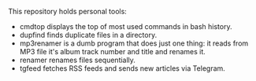 This repository holds personal tools:

- cmdtop displays the top of most used commands in bash history.
- dupfind finds duplicate files in a directory.
- mp3renamer is a dumb program that does just one thing: it reads from MP3 file it's album track number and title and renames it.
- renamer renames files sequentially.
- tgfeed fetches RSS feeds and sends new articles via Telegram.
